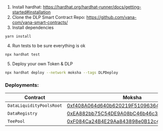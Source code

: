 
1. Install hardhat: https://hardhat.org/hardhat-runner/docs/getting-started#installation
2. Clone the DLP Smart Contract Repo: https://github.com/vana-com/vana-smart-contracts/
3. Install dependencies

```bash
yarn install
```

4. Run tests to be sure everything is ok
```bash
npx hardhat test
```

5. Deploy your own Token & DLP
```bash
npx hardhat deploy --network moksha --tags DLPDeploy  
```


### Deployments:
| Contract                                                              | Moksha                                     | Satori                                                                            | Mainnet |
|-----------------------------------------------------------------------|--------------------------------------------|-----------------------------------------------------------------------------------|--------------------------------------------|
| `DataLiquidityPoolsRoot`                                              | [0xf408A064d640b620219F510963646Ed2bD5606BB](https://moksha.vanascan.io/address/0xf408A064d640b620219F510963646Ed2bD5606BB) | [0xf408A064d640b620219F510963646Ed2bD5606BB](https://satori.vanascan.io/address/0xf408A064d640b620219F510963646Ed2bD5606BB) |  |
| `DataRegistry`                                                        | [0xEA882bb75C54DE9A08bC46b46c396727B4BFe9a5](https://moksha.vanascan.io/address/0xEA882bb75C54DE9A08bC46b46c396727B4BFe9a5) | [0xEA882bb75C54DE9A08bC46b46c396727B4BFe9a5](https://satori.vanascan.io/address/0xEA882bb75C54DE9A08bC46b46c396727B4BFe9a5) |  |
| `TeePool`                                                             | [0xF084Ca24B4E29Aa843898e0B12c465fAFD089965](https://moksha.vanascan.io/address/0xF084Ca24B4E29Aa843898e0B12c465fAFD089965) | [0xF084Ca24B4E29Aa843898e0B12c465fAFD089965](https://satori.vanascan.io/address/0xF084Ca24B4E29Aa843898e0B12c465fAFD089965) |  |